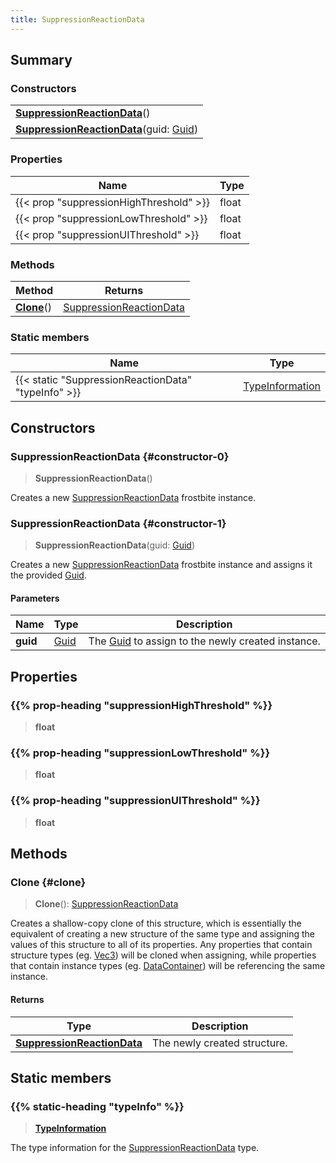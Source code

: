 ```yaml
---
title: SuppressionReactionData
---
```


## Summary

### Constructors

|  |
| --- |
| **[SuppressionReactionData](#constructor-0)**() |
| **[SuppressionReactionData](#constructor-1)**(guid: [Guid](/vext/ref/shared/type/guid)) |

### Properties

| Name | Type |
| ---- | ---- |
| {{< prop "suppressionHighThreshold" >}} | float |
| {{< prop "suppressionLowThreshold" >}} | float |
| {{< prop "suppressionUIThreshold" >}} | float |

### Methods

| Method | Returns |
| ------ | ------- |
| **[Clone](#clone)**() | [SuppressionReactionData](/vext/ref/fb/suppressionreactiondata) |

### Static members

| Name | Type |
| ---- | ---- |
| {{< static "SuppressionReactionData" "typeInfo" >}} | [TypeInformation](/vext/ref/shared/type/typeinformation) |

## Constructors

### SuppressionReactionData {#constructor-0}

> **SuppressionReactionData**()

Creates a new [SuppressionReactionData](/vext/ref/fb/suppressionreactiondata) frostbite instance.

### SuppressionReactionData {#constructor-1}

> **SuppressionReactionData**(guid: [Guid](/vext/ref/shared/type/guid))

Creates a new [SuppressionReactionData](/vext/ref/fb/suppressionreactiondata) frostbite instance and assigns it the provided [Guid](/vext/ref/shared/type/guid).

#### Parameters

| Name | Type | Description |
| ---- | ---- | ----------- |
| **guid** | [Guid](/vext/ref/shared/type/guid) | The [Guid](/vext/ref/shared/type/guid) to assign to the newly created instance. |

## Properties

### {{% prop-heading "suppressionHighThreshold" %}}

> **float**

### {{% prop-heading "suppressionLowThreshold" %}}

> **float**

### {{% prop-heading "suppressionUIThreshold" %}}

> **float**

## Methods

### Clone {#clone}

> **Clone**(): [SuppressionReactionData](/vext/ref/fb/suppressionreactiondata)

Creates a shallow-copy clone of this structure, which is essentially the equivalent of creating a new structure of the same type and assigning the values of this structure to all of its properties. Any properties that contain structure types (eg. [Vec3](/vext/ref/shared/type/vec3)) will be cloned when assigning, while properties that contain instance types (eg. [DataContainer](/vext/ref/shared/type/datacontainer)) will be referencing the same instance.

#### Returns

| Type | Description |
| ---- | ----------- |
| **[SuppressionReactionData](/vext/ref/fb/suppressionreactiondata)** | The newly created structure. |

## Static members

### {{% static-heading "typeInfo" %}}

> **[TypeInformation](/vext/ref/shared/type/typeinformation)**

The type information for the [SuppressionReactionData](/vext/ref/fb/suppressionreactiondata) type.

